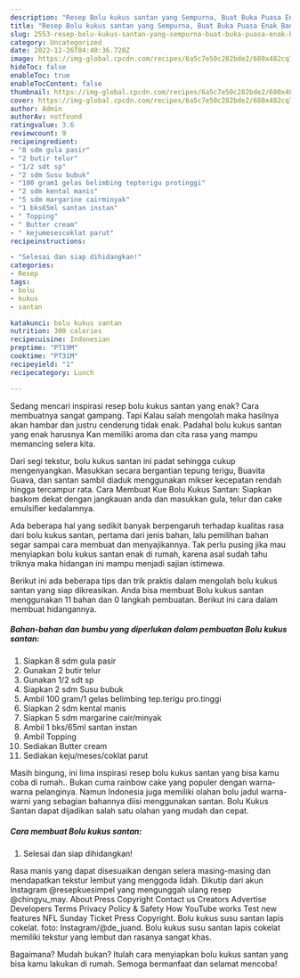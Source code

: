 ```yaml
---
description: "Resep Bolu kukus santan yang Sempurna, Buat Buka Puasa Enak Banget"
title: "Resep Bolu kukus santan yang Sempurna, Buat Buka Puasa Enak Banget"
slug: 2553-resep-bolu-kukus-santan-yang-sempurna-buat-buka-puasa-enak-banget
category: Uncategorized
date: 2022-12-26T04:40:36.720Z
image: https://img-global.cpcdn.com/recipes/6a5c7e50c282bde2/680x482cq70/bolu-kukus-santan-foto-resep-utama.jpg
hideToc: false
enableToc: true
enableTocContent: false
thumbnail: https://img-global.cpcdn.com/recipes/6a5c7e50c282bde2/680x482cq70/bolu-kukus-santan-foto-resep-utama.jpg
cover: https://img-global.cpcdn.com/recipes/6a5c7e50c282bde2/680x482cq70/bolu-kukus-santan-foto-resep-utama.jpg
author: Admin
authorAv: notfound
ratingvalue: 3.6
reviewcount: 9
recipeingredient:
- "8 sdm gula pasir"
- "2 butir telur"
- "1/2 sdt sp"
- "2 sdm Susu bubuk"
- "100 gram1 gelas belimbing tepterigu protinggi"
- "2 sdm kental manis"
- "5 sdm margarine cairminyak"
- "1 bks65ml santan instan"
- " Topping"
- " Butter cream"
- " kejumesescoklat parut"
recipeinstructions:

- "Selesai dan siap dihidangkan!"
categories:
- Resep
tags:
- bolu
- kukus
- santan

katakunci: bolu kukus santan 
nutrition: 300 calories
recipecuisine: Indonesian
preptime: "PT19M"
cooktime: "PT31M"
recipeyield: "1"
recipecategory: Lunch

---
```



Sedang mencari inspirasi resep bolu kukus santan yang enak? Cara membuatnya sangat gampang. Tapi Kalau salah mengolah maka hasilnya akan hambar dan justru cenderung tidak enak. Padahal bolu kukus santan yang enak harusnya Kan memiliki aroma dan cita rasa yang mampu memancing selera kita.


Dari segi tekstur, bolu kukus santan ini padat sehingga cukup mengenyangkan. Masukkan secara bergantian tepung terigu, Buavita Guava, dan santan sambil diaduk menggunakan mikser kecepatan rendah hingga tercampur rata. Cara Membuat Kue Bolu Kukus Santan: Siapkan baskom dekat dengan jangkauan anda dan masukkan gula, telur dan cake emulsifier kedalamnya.

Ada beberapa hal yang sedikit banyak berpengaruh terhadap kualitas rasa dari bolu kukus santan, pertama dari jenis bahan, lalu pemilihan bahan segar sampai cara membuat dan menyajikannya. Tak perlu pusing jika mau menyiapkan bolu kukus santan enak di rumah, karena asal sudah tahu triknya maka hidangan ini mampu menjadi sajian istimewa.


Berikut ini ada beberapa tips dan trik praktis dalam mengolah bolu kukus santan yang siap dikreasikan. Anda bisa membuat Bolu kukus santan menggunakan 11 bahan dan 0 langkah pembuatan. Berikut ini cara dalam membuat hidangannya.

<!--inarticleads1-->

##### Bahan-bahan dan bumbu yang diperlukan dalam pembuatan Bolu kukus santan:

1. Siapkan 8 sdm gula pasir
1. Gunakan 2 butir telur
1. Gunakan 1/2 sdt sp
1. Siapkan 2 sdm Susu bubuk
1. Ambil 100 gram/1 gelas belimbing tep.terigu pro.tinggi
1. Siapkan 2 sdm kental manis
1. Siapkan 5 sdm margarine cair/minyak
1. Ambil 1 bks/65ml santan instan
1. Ambil  Topping
1. Sediakan  Butter cream
1. Sediakan  keju/meses/coklat parut


Masih bingung, ini lima inspirasi resep bolu kukus santan yang bisa kamu coba di rumah.. Bukan cuma rainbow cake yang populer dengan warna-warna pelanginya. Namun Indonesia juga memiliki olahan bolu jadul warna-warni yang sebagian bahannya diisi menggunakan santan. Bolu Kukus Santan dapat dijadikan salah satu olahan yang mudah dan cepat. 

<!--inarticleads2-->

##### Cara membuat Bolu kukus santan:


1. Selesai dan siap dihidangkan!

Rasa manis yang dapat disesuaikan dengan selera masing-masing dan mendapatkan tekstur lembut yang menggoda lidah. Dikutip dari akun Instagram @resepkuesimpel yang mengunggah ulang resep @chingyu_may. About Press Copyright Contact us Creators Advertise Developers Terms Privacy Policy &amp; Safety How YouTube works Test new features NFL Sunday Ticket Press Copyright. Bolu kukus susu santan lapis cokelat. foto: Instagram/@de_juand. Bolu kukus susu santan lapis cokelat memiliki tekstur yang lembut dan rasanya sangat khas. 

Bagaimana? Mudah bukan? Itulah cara menyiapkan bolu kukus santan yang bisa kamu lakukan di rumah. Semoga bermanfaat dan selamat mencoba!
